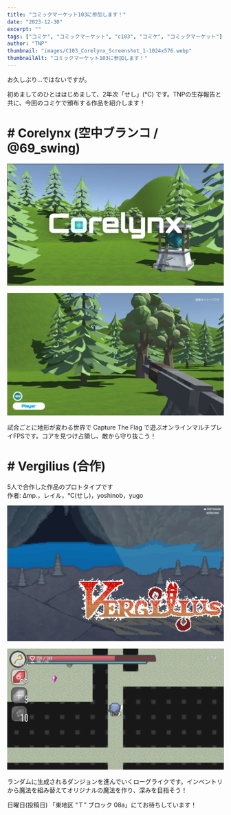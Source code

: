 ```yaml
---
title: "コミックマーケット103に参加します！"
date: "2023-12-30"
excerpt: ""
tags: ["コミケ", "コミックマーケット", "c103", "コミケ", "コミックマーケット"]
author: "TNP"
thumbnail: "images/C103_Corelynx_Screenshot_1-1024x576.webp"
thumbnailAlt: "コミックマーケット103に参加します！"
---
```


お久しぶり...ではないですが。

初めましてのひとははじめまして、2年次「せし」(℃) です。TNPの生存報告と共に、今回のコミケで頒布する作品を紹介します！

# \# Corelynx (空中ブランコ / @69\_swing)

![](images/C103_Corelynx_Screenshot_1-1024x576.webp)

![](images/C103_Corelynx_Screenshot_2-1024x576.webp)

試合ごとに地形が変わる世界で Capture The Flag で遊ぶオンラインマルチプレイFPSです。コアを見つけ占領し、敵から守り抜こう！

# \# Vergilius (合作)

5人で合作した作品のプロトタイプです  
作者: Δmp.，レイル，℃(せし)，yoshinob，yugo

![](images/C103_Vergilius_Screenshot_1-1024x640.webp)

![](images/C103_Vergilius_Screenshot_2-1024x572.webp)

ランダムに生成されるダンジョンを進んでいくローグライクです。インベントリから魔法を組み替えてオリジナルの魔法を作り、深みを目指そう！

日曜日(投稿日) 「東地区 “Ｔ” ブロック 08a」にてお待ちしています！
